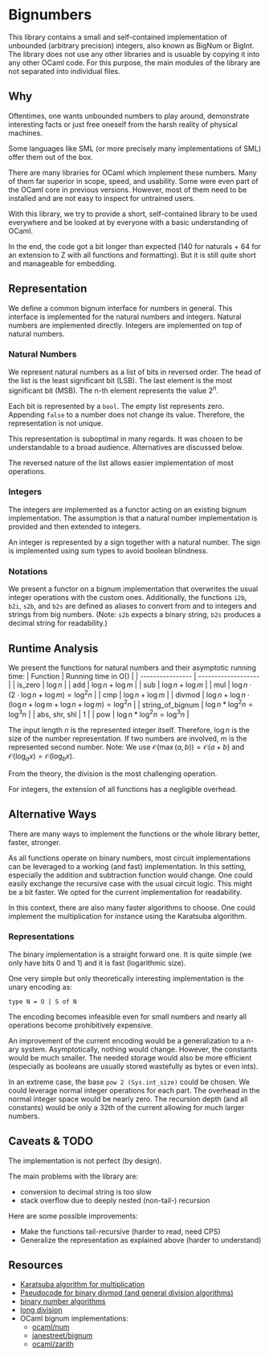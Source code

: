 
# Bignumbers

<!-- What -->
This library contains a small and self-contained implementation of unbounded  (arbitrary precision) integers, also known as BigNum or BigInt.
The library does not use any other libraries and is usuable by copying it into any other OCaml code.
For this purpose, the main modules of the library are not separated into individual files.

## Why

Oftentimes, one wants unbounded numbers to play around, demonstrate interesting facts or just free oneself from the harsh reality of physical machines.

Some languages like SML (or more precisely many implementations of SML) offer
them out of the box.

There are many libraries for OCaml which implement these numbers.
Many of them far superior in scope, speed, and usability.
Some were even part of the OCaml core in previous versions.
However, most of them need to be installed and are not easy to 
inspect for untrained users.

With this library, we try to provide a short, self-contained library to be used
everywhere and be looked at by everyone with a basic understanding of OCaml.

In the end, the code got a bit longer than expected (140 for naturals + 64 for an extension to Z with all functions and formatting).
But it is still quite short and manageable for embedding.

## Representation

We define a common bignum interface for numbers in general.
This interface is implemented for the natural numbers and integers.
Natural numbers are implemented directly.
Integers are implemented on top of natural numbers.

### Natural Numbers

We represent natural numbers as a list of bits in reversed order.
The head of the list is the least significant bit (LSB).
The last element is the most significant bit (MSB).
The n-th element represents the value $2^n$.

Each bit is represented by a `bool`.
The empty list represents zero.
Appending `false` to a number does not change its value.
Therefore, the representation is not unique.

This representation is suboptimal in many regards.
It was chosen to be understandable to a broad audience.
Alternatives are discussed below.

The reversed nature of the list allows easier implementation of most operations.

### Integers

The integers are implemented as a functor acting on an existing bignum implementation.
The assumption is that a natural number implementation is provided and then extended to integers.

An integer is represented by a sign together with a natural number.
The sign is implemented using sum types to avoid boolean blindness.

### Notations

We present a functor on a bignum implementation that overwrites the usual integer operations with the custom ones.
Additionally, the functions `i2b`, `b2i`, `s2b`, and `b2s` are defined as aliases to convert from and to integers and strings from big numbers.
(Note: `s2b` expects a binary string, `b2s` produces a decimal string for readability.)

## Runtime Analysis

We present the functions for natural numbers and their asymptotic running time:
| Function         | Running time in O() |
| ---------------- | ------------------- |
| is_zero          | $\log n$         |
| add              | $\log n + \log m$ |
| sub              | $\log n + \log m$ |
| mul              | $\log n \cdot (2\cdot \log n + \log m) = \log^2 n$ |
| cmp              | $\log n + \log m$ |
| divmod           | $\log n + \log n \cdot (\log n + \log m + \log n + \log m) = \log^2 n$ |
| string_of_bignum | $\log n * \log^2 n = \log^3 n$ |
| abs, shr, shl    | $1$ |
| pow              | $\log n * \log^2 n = \log^3 n$ |

The input length $n$ is the represented integer itself.
Therefore, $\log n$ is the size of the number representation.
If two numbers are involved, $m$ is the represented second number.
Note: We use $\mathcal{O}(\max(a,b)) = \mathcal{O}(a+b)$ and $\mathcal{O}(\log_a x) = \mathcal{O}(\log_b x)$.

From the theory, the division is the most challenging operation.

For integers, the extension of all functions has a negligible overhead.

## Alternative Ways

There are many ways to implement the functions or the whole library better, faster, stronger.

As all functions operate on binary numbers, most circuit
implementations can be leveraged to a working (and fast) implementation.
In this setting, especially the addition and subtraction function would change.
One could easily exchange the recursive case with the usual circuit logic.
This might be a bit faster. We opted for the current implementation for readability.

In this context, there are also many faster algorithms to choose.
One could implement the multiplication for instance using the Karatsuba algorithm.

### Representations
The binary implementation is a straight forward one.
It is quite simple (we only have bits 0 and 1) and
it is fast (logarithmic size).

One very simple but only theoretically interesting implementation is the unary encoding as:
```
type N = O | S of N
```
The encoding becomes infeasible even for small numbers and nearly all operations become prohibitively expensive.

An improvement of the current encoding would be a generalization to a n-ary system.
Asymptotically, nothing would change.
However, the constants would be much smaller.
The needed storage would also be more efficient (especially as booleans are usually stored wastefully as bytes or even ints).

In an extreme case, the base `pow 2 (Sys.int_size)` could be chosen.
We could leverage normal integer operations for each part.
The overhead in the normal integer space would be nearly zero.
The recursion depth (and all constants) would be only a 32th of the current allowing for much larger numbers.

## Caveats & TODO

The implementation is not perfect (by design).

The main problems with the library are:
- conversion to decimal string is too slow
- stack overflow due to deeply nested (non-tail-) recursion

Here are some possible improvements:
- Make the functions tail-recursive (harder to read, need CPS)
- Generalize the representation as explained above (harder to understand)

## Resources

- [Karatsuba algorithm for multiplication](https://en.wikipedia.org/wiki/Karatsuba_algorithm)
- [Pseudocode for binary divmod (and general division algorithms)](https://en.wikipedia.org/wiki/Division_algorithm#Integer_division_(unsigned)_with_remainder)
- [binary number algorithms](https://en.wikipedia.org/wiki/Binary_number#Division)
- [long division](https://en.wikipedia.org/wiki/Long_division)
- OCaml bignum implementations:
    - [ocaml/num](https://github.com/ocaml/num)
    - [janestreet/bignum](https://github.com/janestreet/bignum)
    - [ocaml/zarith](https://github.com/ocaml/Zarith)